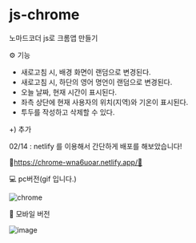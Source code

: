 # js-chrome
노마드코더 js로 크롬앱 만들기 

⚙ 기능

- 새로고침 시, 배경 화면이 랜덤으로 변경된다.
- 새로고침 시, 하단의 영어 명언이 랜덤으로 변경된다.
- 오늘 날짜, 현재 시간이 표시된다.
- 좌측 상단에 현재 사용자의 위치(지역)와 기온이 표시된다.
- 투두를 작성하고 삭제할 수 있다.

+) 추가

02/14 : netlify 를 이용해서 간단하게 배포를 해보았습니다! 

🎇https://chrome-wna6uoar.netlify.app/🎇


💻 pc버전(gif 입니다.)

![chrome](https://user-images.githubusercontent.com/77143425/154001741-28f217f9-271b-4dbb-aba2-faef1d342bc1.gif)

📱 모바일 버전

![image](https://user-images.githubusercontent.com/77143425/154005988-2900a046-c380-4c91-865f-d6b5ded2b614.png)
